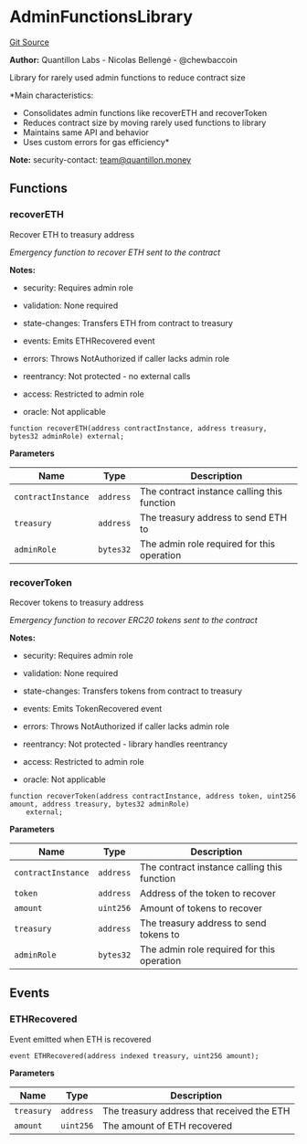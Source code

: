 # AdminFunctionsLibrary
[Git Source](https://github.com/Quantillon-Labs/smart-contracts/quantillon-protocol/blob/d4ff9dd61a04d59de40a8b136ac832356918d46a/src/libraries/AdminFunctionsLibrary.sol)

**Author:**
Quantillon Labs - Nicolas Bellengé - @chewbaccoin

Library for rarely used admin functions to reduce contract size

*Main characteristics:
- Consolidates admin functions like recoverETH and recoverToken
- Reduces contract size by moving rarely used functions to library
- Maintains same API and behavior
- Uses custom errors for gas efficiency*

**Note:**
security-contact: team@quantillon.money


## Functions
### recoverETH

Recover ETH to treasury address

*Emergency function to recover ETH sent to the contract*

**Notes:**
- security: Requires admin role

- validation: None required

- state-changes: Transfers ETH from contract to treasury

- events: Emits ETHRecovered event

- errors: Throws NotAuthorized if caller lacks admin role

- reentrancy: Not protected - no external calls

- access: Restricted to admin role

- oracle: Not applicable


```solidity
function recoverETH(address contractInstance, address treasury, bytes32 adminRole) external;
```
**Parameters**

|Name|Type|Description|
|----|----|-----------|
|`contractInstance`|`address`|The contract instance calling this function|
|`treasury`|`address`|The treasury address to send ETH to|
|`adminRole`|`bytes32`|The admin role required for this operation|


### recoverToken

Recover tokens to treasury address

*Emergency function to recover ERC20 tokens sent to the contract*

**Notes:**
- security: Requires admin role

- validation: None required

- state-changes: Transfers tokens from contract to treasury

- events: Emits TokenRecovered event

- errors: Throws NotAuthorized if caller lacks admin role

- reentrancy: Not protected - library handles reentrancy

- access: Restricted to admin role

- oracle: Not applicable


```solidity
function recoverToken(address contractInstance, address token, uint256 amount, address treasury, bytes32 adminRole)
    external;
```
**Parameters**

|Name|Type|Description|
|----|----|-----------|
|`contractInstance`|`address`|The contract instance calling this function|
|`token`|`address`|Address of the token to recover|
|`amount`|`uint256`|Amount of tokens to recover|
|`treasury`|`address`|The treasury address to send tokens to|
|`adminRole`|`bytes32`|The admin role required for this operation|


## Events
### ETHRecovered
Event emitted when ETH is recovered


```solidity
event ETHRecovered(address indexed treasury, uint256 amount);
```

**Parameters**

|Name|Type|Description|
|----|----|-----------|
|`treasury`|`address`|The treasury address that received the ETH|
|`amount`|`uint256`|The amount of ETH recovered|

